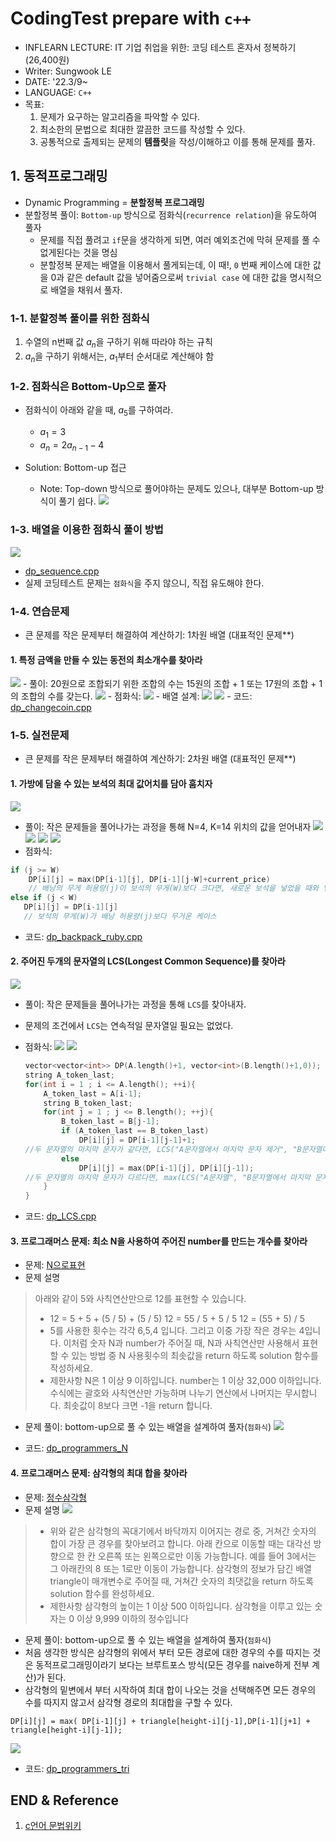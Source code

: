 # CodingTest prepare with `c++`
- INFLEARN LECTURE: IT 기업 취업을 위한: 코딩 테스트 혼자서 정복하기 (26,400원)
- Writer: Sungwook LE
- DATE: '22.3/9~
- LANGUAGE: `C++`
- 목표:
    1. 문제가 요구하는 알고리즘을 파악할 수 있다.
    2. 최소한의 문법으로 최대한 깔끔한 코드를 작성할 수 있다. 
    3. 공통적으로 출제되는 문제의 **템플릿**을 작성/이해하고 이를 통해 문제를 풀자.

## 1. 동적프로그래밍
- Dynamic Programming = **분할정복 프로그래밍**
- 분할정복 풀이: `Bottom-up` 방식으로 점화식(`recurrence relation`)을 유도하여 풀자
    - 문제를 직접 풀려고 `if`문을 생각하게 되면, 여러 예외조건에 막혀 문제를 풀 수 없게된다는 것을 명심
    - 분할정복 문제는 배열을 이용해서 풀게되는데, 이 때!, `0` 번째 케이스에 대한 값을 0과 같은 default 값을 넣어줌으로써 `trivial case` 에 대한 값을 명시적으로 배열을 채워서 풀자.
  
### 1-1. 분할정복 풀이를 위한 점화식
1. 수열의 n번째 값 $a_n$을 구하기 위해 따라야 하는 규칙
2. $a_n$을 구하기 위해서는, $a_1$부터 순서대로 계산해야 함

### 1-2. 점화식은 Bottom-Up으로 풀자 
- 점화식이 아래와 같을 때, $a_5$를 구하여라.
    - $a_1 = 3$ 
    - $a_n = 2a_{n-1}-4$

- Solution: Bottom-up 접근
    - Note: Top-down 방식으로 풀어야하는 문제도 있으나, 대부분 Bottom-up 방식이 풀기 쉽다.
    ![](./img/2022-03-09-17-19-13.png)

### 1-3. 배열을 이용한 점화식 풀이 방법
![](./img/2022-03-09-17-21-22.png)
- [dp_sequence.cpp](./DynamicProgramming/dp_sequence.cpp)
- 실제 코딩테스트 문제는 `점화식`을 주지 않으니, 직접 유도해야 한다.

### 1-4. 연습문제
- 큰 문제를 작은 문제부터 해결하여 계산하기: 1차원 배열 (대표적인 문제**)
#### 1. 특정 금액을 만들 수 있는 동전의 최소개수를 찾아라
![](./img/2022-03-09-17-39-39.png)
    - 풀이: 20원으로 조합되기 위한 조합의 수는 15원의 조합 + 1 또는 17원의 조합 + 1 의 조합의 수를 갖는다.
    ![](./img/2022-03-09-17-44-42.png)
    - 점화식:
    ![](./img/2022-03-09-17-47-50.png)
    - 배열 설계:
    ![](./img/2022-03-09-18-38-04.png)
    ![](./img/2022-03-12-16-32-57.png)
    - 코드: [dp_changecoin.cpp](./DynamicProgramming/dp_changecoin.cpp)
        
### 1-5. 실전문제
- 큰 문제를 작은 문제부터 해결하여 계산하기: 2차원 배열 (대표적인 문제**)
#### 1. 가방에 담을 수 있는 보석의 최대 값어치를 담아 훔치자
![](./img/2022-03-09-19-44-08.png)
 - 풀이: 작은 문제들을 풀어나가는 과정을 통해 N=4, K=14 위치의 값을 얻어내자
    ![](./img/2022-03-09-20-15-54.png)
    ![](./img/2022-03-09-20-25-14.png)
    ![](./img/2022-03-09-20-24-47.png)
    ![](./img/2022-03-12-16-33-35.png)
 - 점화식: 
 ```c++
 if (j >= W)
     DP[i][j] = max(DP[i-1][j], DP[i-1][j-W]+current_price)
     // 배낭의 무게 허용량(j)이 보석의 무게(W)보다 크다면, 새로운 보석을 넣었을 때와 넣지 않았을 때의 max값이 가방에 들어갈 수 있는 보석의 최대값어치이다. 
 else if (j < W)
    DP[i][j] = DP[i-1][j]
    // 보석의 무게(W)가 배낭 허용량(j)보다 무거운 케이스
 ```
 - 코드: [dp_backpack_ruby.cpp](./DynamicProgramming/dp_backpack_ruby.cpp)

#### 2. 주어진 두개의 문자열의 LCS(Longest Common Sequence)를 찾아라
![](./img/2022-03-11-23-34-23.png)
 - 풀이: 작은 문제들을 풀어나가는 과정을 통해 `LCS`를 찾아내자.
 - 문제의 조건에서 `LCS`는 연속적일 문자열일 필요는 없었다.
 - 점화식:
    ![](./img/2022-03-10-23-53-01.png)
    ![](./img/2022-03-10-23-51-44.png)

    ```c++
    vector<vector<int>> DP(A.length()+1, vector<int>(B.length()+1,0));
    string A_token_last;
    for(int i = 1 ; i <= A.length(); ++i){
        A_token_last = A[i-1];
        string B_token_last;
        for(int j = 1 ; j <= B.length(); ++j){
            B_token_last = B[j-1];
            if (A_token_last == B_token_last)
                DP[i][j] = DP[i-1][j-1]+1; 
    //두 문자열의 마지막 문자가 같다면, LCS("A문자열에서 마지막 문자 제거", "B문자열에서 마지막 문자 제거") + 1 의 값의 DP[i][j]의 LCS 최대값
            else
                DP[i][j] = max(DP[i-1][j], DP[i][j-1]);
    //두 문자열의 마지막 문자가 다르다면, max(LCS("A문자열", "B문자열에서 마지막 문자 제거"), LCS("A문자열에서 마지막 문자 제거", "B문자열"))
        }
    }
    ```
 - 코드: [dp_LCS.cpp](./DynamicProgramming/dp_LCS.cpp)

#### 3. 프로그래머스 문제: 최소 N을 사용하여 주어진 number를 만드는 개수를 찾아라
 - 문제: [N으로표현](https://programmers.co.kr/learn/courses/30/lessons/42895)
 - 문제 설명
 > 아래와 같이 5와 사칙연산만으로 12를 표현할 수 있습니다.
 > * 12 = 5 + 5 + (5 / 5) + (5 / 5)
 12 = 55 / 5 + 5 / 5
 12 = (55 + 5) / 5
 > * 5를 사용한 횟수는 각각 6,5,4 입니다. 그리고 이중 가장 작은 경우는 4입니다.
 이처럼 숫자 N과 number가 주어질 때, N과 사칙연산만 사용해서 표현 할 수 있는 방법 중 N 사용횟수의 최솟값을 return 하도록 solution 함수를 작성하세요.
 > * 제한사항
 N은 1 이상 9 이하입니다.
 number는 1 이상 32,000 이하입니다. 
 수식에는 괄호와 사칙연산만 가능하며 나누기 연산에서 나머지는 무시합니다.
 최솟값이 8보다 크면 -1을 return 합니다.

- 문제 풀이: bottom-up으로 풀 수 있는 배열을 설계하여 풀자(`점화식`)
![](./img/2022-03-12-16-31-25.png)

- 코드: [dp_programmers_N](./DynamicProgramming/dp_programmers_N.cpp)

#### 4. 프로그래머스 문제: 삼각형의 최대 합을 찾아라
 - 문제: [정수삼각형](https://programmers.co.kr/learn/courses/30/lessons/43105)
 - 문제 설명
 ![](./img/2022-03-12-16-02-41.png)
 > * 위와 같은 삼각형의 꼭대기에서 바닥까지 이어지는 경로 중, 거쳐간 숫자의 합이 가장 큰 경우를 찾아보려고 합니다. 아래 칸으로 이동할 때는 대각선 방향으로 한 칸 오른쪽 또는 왼쪽으로만 이동 가능합니다. 예를 들어 3에서는 그 아래칸의 8 또는 1로만 이동이 가능합니다.
 > 삼각형의 정보가 담긴 배열 triangle이 매개변수로 주어질 때, 거쳐간 숫자의 최댓값을 return 하도록 solution 함수를 완성하세요.
 > * 제한사항
 삼각형의 높이는 1 이상 500 이하입니다.
 삼각형을 이루고 있는 숫자는 0 이상 9,999 이하의 정수입니다

 - 문제 풀이: bottom-up으로 풀 수 있는 배열을 설계하여 풀자(`점화식`)
 - 처음 생각한 방식은 삼각형의 위에서 부터 모든 경로에 대한 경우의 수를 따지는 것은 동적프로그래밍이라기 보다는 브루트포스 방식(모든 경우를 naive하게 전부 계산)가 된다.
 - 삼각형의 밑변에서 부터 시작하여 최대 합이 나오는 것을 선택해주면 모든 경우의 수를 따지지 않고서 삼각형 경로의 최대합을 구할 수 있다. 
 ```
 DP[i][j] = max( DP[i-1][j] + triangle[height-i][j-1],DP[i-1][j+1] + triangle[height-i][j-1]);
 ```
 ![](./img/2022-03-12-16-31-56.png)



 - 코드: [dp_programmers_tri](./DynamicProgramming/dp_programmers_tri.cpp)



## END & Reference
1. [c언어 문법위키](https://wikidocs.net/book/1411)
